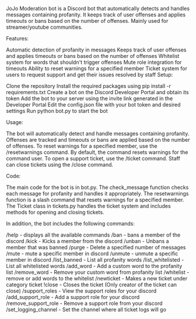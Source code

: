 JoJo Moderation bot is a Discord bot that automatically detects and handles messages containing profanity. It keeps track of user offenses and applies timeouts or bans based on the number of offenses. Mainly used for streamer/youtube communities.

Features:

Automatic detection of profanity in messages
Keeps track of user offenses and applies timeouts or bans based on the number of offenses
Whitelist system for words that shouldn't trigger offenses
Mute role integration for timeouts
Ability to reset warnings for a specified member
Ticket system for users to request support and get their issues resolved by staff
Setup:

Clone the repository
Install the required packages using pip install -r requirements.txt
Create a bot on the Discord Developer Portal and obtain its token
Add the bot to your server using the invite link generated in the Developer Portal
Edit the config.json file with your bot token and desired settings
Run python bot.py to start the bot

Usage:

The bot will automatically detect and handle messages containing profanity. Offenses are tracked and timeouts or bans are applied based on the number of offenses.
To reset warnings for a specified member, use the /resetwarnings command. By default, the command resets warnings for the command user.
To open a support ticket, use the /ticket command. Staff can close tickets using the /close command.

Code:

The main code for the bot is in bot.py.
The check_message function checks each message for profanity and handles it appropriately.
The resetwarnings function is a slash command that resets warnings for a specified member.
The Ticket class in tickets.py handles the ticket system and includes methods for opening and closing tickets.

In addition, the bot includes the following commands:

/help - displays all the available commands
/ban - bans a member of the discord
/kick - Kicks a member from the discord
/unban - Unbans a member that was banned
/purge - Delete a specified number of messages
/mute - mute a specific member in discord
/unmute - unmute a specific member in discord
/list_banned - List all profanity words
/list_whitelisted - List all whitelisted words
/add_word - Add a custom word to the profanity list
/remove_word - Remove your custom word from profanity list
/whitelist - remove or add words to the whitelist
/newticket - Makes a new ticket under category ticket
!close - Closes the ticket (Only creator of the ticket can close)
/support_roles - View the support roles for your discord
/add_support_role - Add a support role for your discord
/remove_support_role - Remove a support role from your discord
/set_logging_channel - Set the channel where all ticket logs will go
